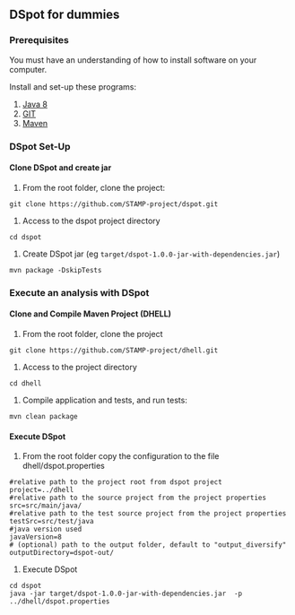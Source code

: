 ## DSpot for dummies

### Prerequisites
You must have an understanding of how to install software on your computer.

Install and set-up these programs:

1. [Java 8](https://www.java.com/en/download/help/download_options.xml)
1. [GIT](https://git-scm.com/book/en/v2/Getting-Started-Installing-Git)
1. [Maven](https://maven.apache.org/install.html)

### DSpot Set-Up
#### Clone DSpot and create jar

1. From the root folder, clone the project:
```
git clone https://github.com/STAMP-project/dspot.git
```
1. Access to the dspot project directory
```
cd dspot
```
1. Create DSpot jar (eg `target/dspot-1.0.0-jar-with-dependencies.jar`)
```
mvn package -DskipTests
```
### Execute an analysis with DSpot
#### Clone and Compile Maven Project (DHELL)

1. From the root folder, clone the project
```
git clone https://github.com/STAMP-project/dhell.git
```
1. Access to the project directory
```
cd dhell
```
1.  Compile application and tests, and run tests:
```
mvn clean package
```

#### Execute DSpot

1. From the root folder copy the configuration to the file dhell/dspot.properties
```
#relative path to the project root from dspot project
project=../dhell
#relative path to the source project from the project properties
src=src/main/java/
#relative path to the test source project from the project properties
testSrc=src/test/java
#java version used
javaVersion=8
# (optional) path to the output folder, default to "output_diversify"
outputDirectory=dspot-out/
```
1. Execute DSpot
```
cd dspot
java -jar target/dspot-1.0.0-jar-with-dependencies.jar  -p ../dhell/dspot.properties
```
